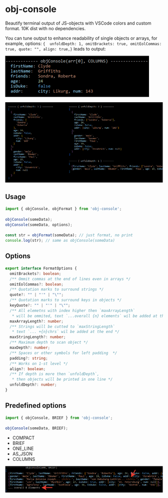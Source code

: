 # obj-console

Beautify terminal output of JS-objects with VSCode colors and custom format. 10K dist with no dependencies.

You can tune output to enhance readability of single objects or arrays, for example, options: `{  unfoldDepth: 1, omitBrackets: true, omitEolCommas: true, quote: "", align: true,}` leads to output:

![columns-object](https://github.com/m-kant/obj-console/raw/main/docs/columns-object.png)

![unfold depth](https://github.com/m-kant/obj-console/raw/main/docs/unfold-depth.png)

## Usage

```javascript
import { objConsole, objFormat } from 'obj-console';

objConsole(someData);
objConsole(someData, options);

const str = objFormat(someData); // just format, no print
console.log(str); // same as objConsole(someData)
```

## Options

```typescript
export interface FormatOptions {
  omitBrackets?: boolean;
  /** Ommit commas at the end of lines even in arrays */
  omitEolCommas?: boolean;
  /** Quotation marks to surround strings */
  quote?: "" | "'" | "\"";
  /** Quotation marks to surround keys in objects */
  keyQuote?: "" | "'" | "\"";
  /** All elemetns with index higher then `maxArrayLength`
   * will be ommited, text `...overall {n} elements` wil be added at the end */
  maxArrayLength?: number;
  /** Strings will be cutted to `maxStringLength`
   * text `... +{n}chrs` wil be added at the end */
  maxStringLength?: number;
  /** Maximum depth to scan object */
  maxDepth?: number;
  /** Spaces or other symbols for left padding  */
  padding?: string;
  /** Works on 1-st level */
  align?: boolean;
  /** If depth is more then `unfoldDepth`,
   * then objects will be printed in one line */
  unfoldDepth?: number;
}
```

## Predefined options

```javascript
import { objConsole, BRIEF } from 'obj-console';

objConsole(someData, BRIEF);
```

- COMPACT
- BRIEF
- ONE_LINE
- AS_JSON
- COLUMNS

![brief](https://github.com/m-kant/obj-console/raw/main/docs/brief.png)
